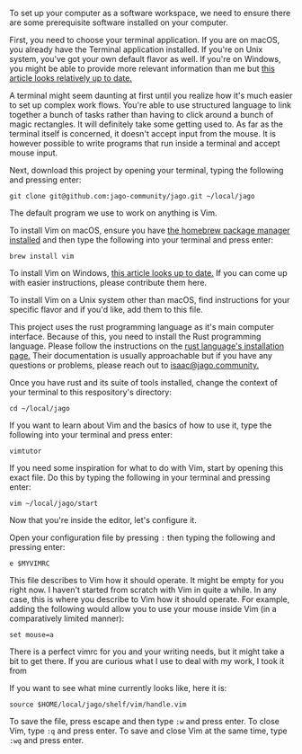 To set up your computer as a software workspace, we need to ensure there are some prerequisite software installed on your computer.

First, you need to choose your terminal application. If you are on macOS, you already have the Terminal application installed. If you're on Unix system, you've got your own default flavor as well. If you're on Windows, you might be able to provide more relevant information than me but [this article looks relatively up to date.](https://towardsdatascience.com/new-windows-terminal-the-best-you-can-have-9945294707e7)

A terminal might seem daunting at first until you realize how it's much easier to set up complex work flows. You're able to use structured language to link together a bunch of tasks rather than having to click around a bunch of magic rectangles. It will definitely take some getting used to. As far as the terminal itself is concerned, it doesn't accept input from the mouse. It is however possible to write programs that run inside a terminal and accept mouse input.

Next, download this project by opening your terminal, typing the following and pressing enter:

```
git clone git@github.com:jago-community/jago.git ~/local/jago
```

The default program we use to work on anything is Vim.

To install Vim on macOS, ensure you have [the homebrew package manager installed](https://brew.sh/) and then type the following into your terminal and press enter:

```
brew install vim
```

To install Vim on Windows, [this article looks up to date.](https://www.freecodecamp.org/news/vim-windows-install-powershell/) If you can come up with easier instructions, please contribute them here.

To install Vim on a Unix system other than macOS, find instructions for your specific flavor and if you'd like, add them to this file.

This project uses the rust programming language as it's main computer interface. Because of this, you need to install the Rust programming language. Please follow the instructions on the [rust language's installation page.](https://www.rust-lang.org/learn/get-started) Their documentation is usually approachable but if you have any questions or problems, please reach out to [isaac@jago.community.](mailto:isaac@jago.community)

Once you have rust and its suite of tools installed, change the context of your terminal to this respository's directory:

```
cd ~/local/jago
```

If you want to learn about Vim and the basics of how to use it, type the following into your terminal and press enter:

```
vimtutor
```

If you need some inspiration for what to do with Vim, start by opening this exact file. Do this by typing the following in your terminal and pressing enter:

```
vim ~/local/jago/start
```

Now that you're inside the editor, let's configure it.

Open your configuration file by pressing `:` then typing the following and pressing enter:

```
e $MYVIMRC
```

This file describes to Vim how it should operate. It might be empty for you right now. I haven't started from scratch with Vim in quite a while. In any case, this is where you describe to Vim how it should operate. For example, adding the following would allow you to use your mouse inside Vim (in a comparatively limited manner):

```
set mouse=a
```

There is a perfect vimrc for you and your writing needs, but it might take a bit to get there. If you are curious what I use to deal with my work, I took it from

If you want to see what mine currently looks like, here it is:

```
source $HOME/local/jago/shelf/vim/handle.vim
```

To save the file, press escape and then type `:w` and press enter. To close Vim, type `:q` and press enter. To save and close Vim at the same time, type `:wq` and press enter.
